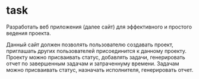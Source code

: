 # task

Разработать веб приложения (далее сайт) для эффективного и простого ведения проекта.

Данный сайт должен позволять пользователю создавать проект, приглашать других пользователей присоединится к данному проекту.
Проекту можно присваивать статус, добавлять задачи, генерировать отчет по завершенным задачам и затраченнуму времени.
Задачам можно присваивать статус, назначать исполнителя, генерировать отчет.